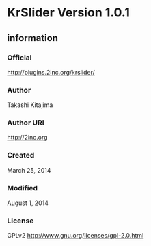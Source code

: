 # KrSlider Version 1.0.1

## information

### Official
http://plugins.2inc.org/krslider/

### Author
Takashi Kitajima

### Author URI
http://2inc.org

### Created
March 25, 2014

### Modified
August 1, 2014

### License
GPLv2
http://www.gnu.org/licenses/gpl-2.0.html
